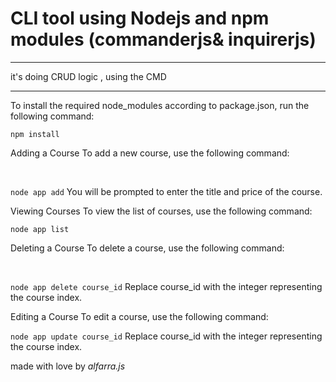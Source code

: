 <h1>CLI tool using Nodejs   and npm modules (commanderjs& inquirerjs) </h1>
<hr>
it's  doing CRUD logic , using the CMD 
<hr>

To install the required node_modules according to package.json, run the following command:

```npm install```

Adding a Course
To add a new course, use the following command:

<br>

```node app add```
You will be prompted to enter the title and price of the course.

Viewing Courses
To view the list of courses, use the following command:
<br>

```node app list```
<br>

Deleting a Course
To delete a course, use the following command:

<br>

```node app delete course_id```
Replace course_id with the integer representing the course index.


Editing a Course
To edit a course, use the following command:

```node app update course_id```
Replace course_id with the integer representing the course index.



made with love by  <i>alfarra.js</i>

